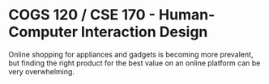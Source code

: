 # COGS 120 / CSE 170 - Human-Computer Interaction Design

Online shopping for appliances and gadgets is becoming more prevalent, but finding the right product for the best value on an online platform can be very overwhelming.

